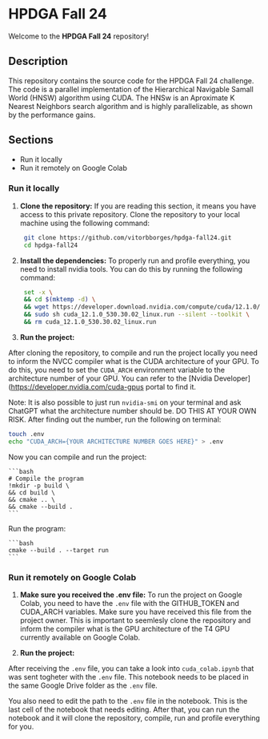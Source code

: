 # HPDGA Fall 24

Welcome to the **HPDGA Fall 24** repository!

## Description

This repository contains the source code for the HPDGA Fall 24 challenge. The code is a parallel implementation of the Hierarchical Navigable Samall World (HNSW) algorithm using CUDA. The HNSw is an Aproximate K Nearest Neighbors search algorithm and is highly parallelizable, as shown by the performance gains. 
## Sections

- Run it locally
- Run it remotely on Google Colab

### Run it locally

1. **Clone the repository:**
   If you are reading this section, it means you have access to this private repository. Clone the repository to your local machine using the following command:

   ```bash
    git clone https://github.com/vitorbborges/hpdga-fall24.git
    cd hpdga-fall24
    ```

2. **Install the dependencies:**
   To properly run and profile everything, you need to install nvidia tools. You can do this by running the following command:

   ```bash
    set -x \
    && cd $(mktemp -d) \
    && wget https://developer.download.nvidia.com/compute/cuda/12.1.0/local_installers/cuda_12.1.0_530.30.02_linux.run \
    && sudo sh cuda_12.1.0_530.30.02_linux.run --silent --toolkit \
    && rm cuda_12.1.0_530.30.02_linux.run
    ```

3. **Run the project:**

After cloning the repository, to compile and run the project locally you need to inform the NVCC compiler what is the CUDA architecture of your GPU. To do this, you need to set the `CUDA_ARCH` environment variable to the architecture number of your GPU. You can refer to the [Nvidia Developer](https://developer.nvidia.com/cuda-gpus portal to find it.

Note: It is also possible to just run `nvidia-smi` on your terminal and ask ChatGPT what the architecture number should be. DO THIS AT YOUR OWN RISK. After finding out the number, run the following on terminal:

```bash
touch .env
echo "CUDA_ARCH={YOUR ARCHITECTURE NUMBER GOES HERE}" > .env
```

Now you can compile and run the project:

    ```bash
    # Compile the program
    !mkdir -p build \
    && cd build \
    && cmake .. \
    && cmake --build .
    ```

Run the program:

    ```bash
    cmake --build . --target run
    ```


### Run it remotely on Google Colab

1. **Make sure you received the .env file:**
   To run the project on Google Colab, you need to have the `.env` file with the GITHUB_TOKEN and CUDA_ARCH variables. Make sure you have received this file from the project owner. This is important to seemlesly clone the repository and inform the compiler what is the GPU architecture of the T4 GPU currently available on Google Colab.

2. **Run the project:**

After receiving the `.env` file, you can take a look into `cuda_colab.ipynb` that was sent togheter with the `.env` file. This notebook needs to be placed in the same Google Drive folder as the `.env` file. 

You also need to edit the path to the `.env` file in the notebook. This is the last cell of the notebook that needs editing. After that, you can run the notebook and it will clone the repository, compile, run and profile everything for you.        

